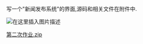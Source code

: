 
<BlogInfo id="370" title="第二次web作业" author="白日梦想猿" pv=0 read_times=0 pre_cost_time="7" category="Web开发编程" tag_list="['web']" create_time="2021.09.27 19:18:33.418070" update_time="2022.09.05 22:27:02" />

写一个"新闻发布系统"的界面,源码和相关文件在附件中.

![在这里插入图片描述](https://img-blog.csdnimg.cn/b04cfa5126fb4a0a9a3e43f9cc17770a.png?x-oss-process=image/watermark,type_ZHJvaWRzYW5zZmFsbGJhY2s,shadow_50,text_Q1NETiBAbGl0dGxl5Lqu772e,size_20,color_FFFFFF,t_70,g_se,x_16)


[第二次作业.zip](../media/file/2021/09/27/第二次作业.zip)


